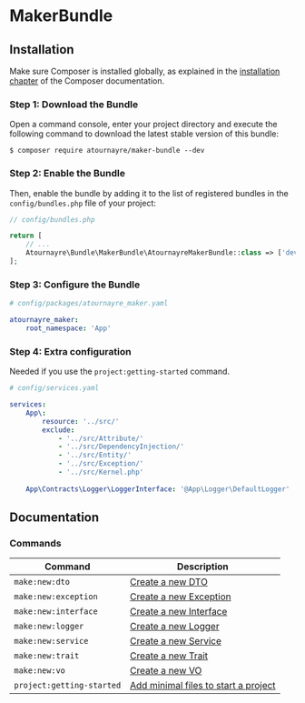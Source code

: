 # MakerBundle

## Installation

Make sure Composer is installed globally, as explained in the
[installation chapter](https://getcomposer.org/doc/00-intro.md)
of the Composer documentation.

### Step 1: Download the Bundle

Open a command console, enter your project directory and execute the
following command to download the latest stable version of this bundle:

```console
$ composer require atournayre/maker-bundle --dev
```

### Step 2: Enable the Bundle

Then, enable the bundle by adding it to the list of registered bundles
in the `config/bundles.php` file of your project:

```php
// config/bundles.php

return [
    // ...
    Atournayre\Bundle\MakerBundle\AtournayreMakerBundle::class => ['dev' => true],
];
```

### Step 3: Configure the Bundle

```yaml
# config/packages/atournayre_maker.yaml

atournayre_maker:
    root_namespace: 'App'
```

### Step 4: Extra configuration

Needed if you use the `project:getting-started` command.
```yaml
# config/services.yaml

services:
    App\:
        resource: '../src/'
        exclude:
            - '../src/Attribute/'
            - '../src/DependencyInjection/'
            - '../src/Entity/'
            - '../src/Exception/'
            - '../src/Kernel.php'
                
    App\Contracts\Logger\LoggerInterface: '@App\Logger\DefaultLogger'
```

## Documentation

### Commands

| Command                   | Description                                                             |
|---------------------------|-------------------------------------------------------------------------|
| `make:new:dto`            | [Create a new DTO](docs/new-default.md)                                 |
| `make:new:exception`      | [Create a new Exception](docs/new-default.md)                           |
| `make:new:interface`      | [Create a new Interface](docs/new-default.md)                           |
| `make:new:logger`         | [Create a new Logger](docs/new-logger.md)                               |
| `make:new:service`        | [Create a new Service](docs/new-service.md)                             |
| `make:new:trait`          | [Create a new Trait](docs/new-default.md)                               |
| `make:new:vo`             | [Create a new VO](docs/new-default.md)                                  |
| `project:getting-started` | [Add minimal files to start a project](docs/project-getting-started.md) |
